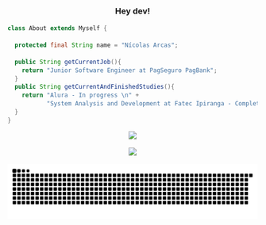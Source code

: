 <div align="center">
     <b><h3> Hey dev!</h3></b>
</div>

 ```java
class About extends Myself {

   protected final String name = "Nícolas Arcas";
  
   public String getCurrentJob(){
     return "Junior Software Engineer at PagSeguro PagBank";
   }
   public String getCurrentAndFinishedStudies(){
     return "Alura - In progress \n" +
            "System Analysis and Development at Fatec Ipiranga - Completed";
   }        
}
```

<a href="https://github.com/nicolasarcas">
  <p align="center">
    <img height="180em" src="https://github-readme-stats.vercel.app/api/top-langs/?username=nicolasarcas&layout=compact&langs_count=16&theme=tokyonight"/>
  </p>
 <p align="center">
   <a href="https://www.linkedin.com/in/nicolas-arcas-01063712a" target="_blank"><img src="https://img.shields.io/badge/-LinkedIn-%230077B5?style=for-the-badge&logo=linkedin&logoColor=white" target="_blank"></a>
 </p>
 </a>

![Snake animation](https://github.com/nicolasarcas/nicolasarcas/blob/output/github-contribution-grid-snake.svg)
